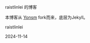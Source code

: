 raistlinlei 的博客

本博客从 [Yonsm](http://github.com/Yonsm/Yonsm.github.io) fork而来，底层为Jekyll。

raistlinlei

2024-11-14

